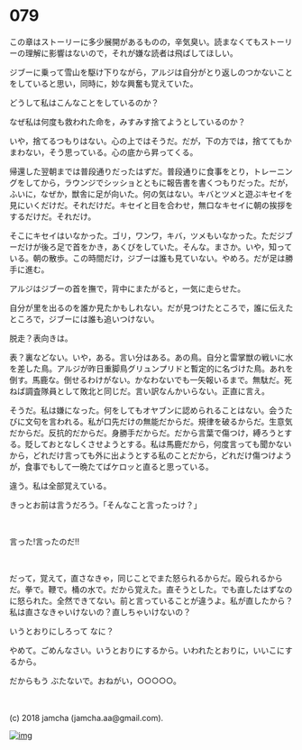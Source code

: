 # 079

この章はストーリーに多少展開があるものの，辛気臭い。読まなくてもストーリーの理解に影響はないので，それが嫌な読者は飛ばしてほしい。  

ジブーに乗って雪山を駆け下りながら，アルジは自分がとり返しのつかないことをしていると思い，同時に，妙な興奮も覚えていた。  

どうして私はこんなことをしているのか？  

なぜ私は何度も救われた命を，みすみす捨てようとしているのか？  

いや，捨てるつもりはない。心の上ではそうだ。だが，下の方では，捨ててもかまわない，そう思っている。心の底から昇ってくる。  

帰還した翌朝までは普段通りだったはずだ。普段通りに食事をとり，トレーニングをしてから，ラウンジでシッショとともに報告書を書くつもりだった。だが，ふいに，なぜか，獣舎に足が向いた。何の気はない。キバとツメと遊ぶキセイを見にいくだけだ。それだけだ。キセイと目を合わせ，無口なキセイに朝の挨拶をするだけだ。それだけ。  

そこにキセイはいなかった。ゴリ，ワンワ，キバ，ツメもいなかった。ただジブーだけが後ろ足で首をかき，あくびをしていた。そんな。まさか。いや，知っている。朝の散歩。この時間だけ，ジブーは誰も見ていない。やめろ。だが足は勝手に進む。  

アルジはジブーの首を撫で，背中にまたがると，一気に走らせた。  

自分が里を出るのを誰か見たかもしれない。だが見つけたところで，誰に伝えたところで，ジブーには誰も追いつけない。  

脱走？表向きは。  

表？裏などない。いや，ある。言い分はある。あの鳥。自分と雷掌獣の戦いに水を差した鳥。アルジが昨日重脚鳥グリュンプリドと暫定的に名づけた鳥。あれを倒す。馬鹿な。倒せるわけがない。かなわないでも一矢報いるまで。無駄だ。死ねば調査隊員として敗北と同じだ。言い訳なんかいらない。正直に言え。  

そうだ。私は嫌になった。何をしてもオヤブンに認められることはない。会うたびに文句を言われる。私が口先だけの無能だからだ。規律を破るからだ。生意気だからだ。反抗的だからだ。身勝手だからだ。だから言葉で傷つけ，縛ろうとする。貶しておとなしくさせようとする。私は馬鹿だから，何度言っても聞かないから，どれだけ言っても外に出ようとする私のことだから，どれだけ傷つけようが，食事でもして一晩たてばケロッと直ると思っている。  

違う。私は全部覚えている。  

きっとお前は言うだろう。「そんなこと言ったっけ？」  

<br>  

言った!言ったのだ!!  

<br>  

だって，覚えて，直さなきゃ，同じことでまた怒られるからだ。殴られるからだ。拳で。鞭で。桶の水で。だから覚えた。直そうとした。でも直したはずなのに怒られた。全然できてない。前と言っていることが違うよ。私が直したから？私は直さなきゃいけないの？直しちゃいけないの？  

いうとおりにしろって なに？  

やめて。ごめんなさい。いうとおりにするから。いわれたとおりに，いいこにするから。  

だからもう ぶたないで。おねがい，○○○○○。  

<br>  
<br>  
(c) 2018 jamcha (jamcha.aa@gmail.com).  

[![img](http://i.creativecommons.org/l/by-nc-sa/4.0/88x31.png)](http://creativecommons.org/licenses/by-nc-sa/4.0/deed)